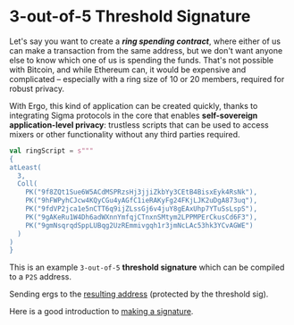 # 3-out-of-5 Threshold Signature

Let's say you want to create a ***ring spending contract***, where either of us can make a transaction from the same address, but we don't want anyone else to know which one of us is spending the funds. That's not possible with Bitcoin, and while Ethereum can, it would be expensive and complicated – especially with a ring size of 10 or 20 members, required for robust privacy.

With Ergo, this kind of application can be created quickly, thanks to integrating Sigma protocols in the core that enables **self-sovereign application-level privacy**: trustless scripts that can be used to access mixers or other functionality without any third parties required.

```scala
val ringScript = s"""
{
atLeast(
  3, 
  Coll(
    PK("9f8ZQt1Sue6W5ACdMSPRzsHj3jjiZkbYy3CEtB4BisxEyk4RsNk"), 
    PK("9hFWPyhCJcw4KQyCGu4yAGfC1ieRAKyFg24FKjLJK2uDgA873uq"), 
    PK("9fdVP2jca1e5nCTT6q9ijZLssGj6v4juY8gEAxUhp7YTuSsLspS"), 
    PK("9gAKeRu1W4Dh6adWXnnYmfqjCTnxnSMtym2LPPMPErCkusCd6F3"),
    PK("9gmNsqrqdSppLUBqg2UzREmmivgqh1r3jmNcLAc53hk3YCvAGWE")
  )
)
}
```

This is an example `3-out-of-5` **threshold signature** which can be compiled to a `P2S` address. 

Sending ergs to the [resulting address](https://wallet.plutomonkey.com/p2s/?source=ewphdExlYXN0KAogIDMsIAogIENvbGwoCiAgICBQSygiOWY4WlF0MVN1ZTZXNUFDZE1TUFJ6c0hqM2pqaVprYll5M0NFdEI0QmlzeEV5azRSc05rIiksIAogICAgUEsoIjloRldQeWhDSmN3NEtReUNHdTR5QUdmQzFpZVJBS3lGZzI0RktqTEpLMnVEZ0E4NzN1cSIpLCAKICAgIFBLKCI5ZmRWUDJqY2ExZTVuQ1RUNnE5aWpaTHNzR2o2djRqdVk4Z0VBeFVocDdZVHVTc0xzcFMiKSwgCiAgICBQSygiOWdBS2VSdTFXNERoNmFkV1hublltZnFqQ1RueG5TTXR5bTJMUFBNUEVyQ2t1c0NkNkYzIiksCiAgICBQSygiOWdtTnNxcnFkU3BwTFVCcWcyVXpSRW1taXZncWgxcjNqbU5jTEFjNTNoazNZQ3ZBR1dFIikKICApCikKfQ==) (protected by the threshold sig).

Here is a good introduction to [making a signature](https://www.youtube.com/watch?v=daP67yp-Czs&list=PLUWruihtE-HtL-JZk8Vb4Yn_H18aE3rb6&index=4).
